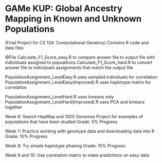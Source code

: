 # GAMe KUP: Global Ancestry Mapping in Known and Unknown Populations
(Final Project for CS 124: Computational Genetics)
Contains R code and data files

@File
Calculate_F1_Score_easy.R to compare answer file to output file with individuals assigned to popualtions
Calculate_F1_Score_hard.R to convert answer file to individuals assignments that match the output file

PopulationAssignment_LevelEasy.R uses sampled individuals for correlation
PopulationAssignment_LevelEasy(Improved).R uses haplotype matrix for correlation

PopulationAssignment_LevelHard.R uses kmeans only
PopulationAssignment_LevelHard(Improved).R uses PCA and kmeans together


Week 6: Search HapMap and 1000 Genomes Project for examples of populations that have been studied 
Grade: 5% Progress


Week 7: Practice working with genotype data and downloading data into R
Grade: 10% Progress

Week 8: Try simple haplotype phasing 
Grade: 15% Progress

Week 9 and 10: Use correlation matrix to make predictions on easy data
